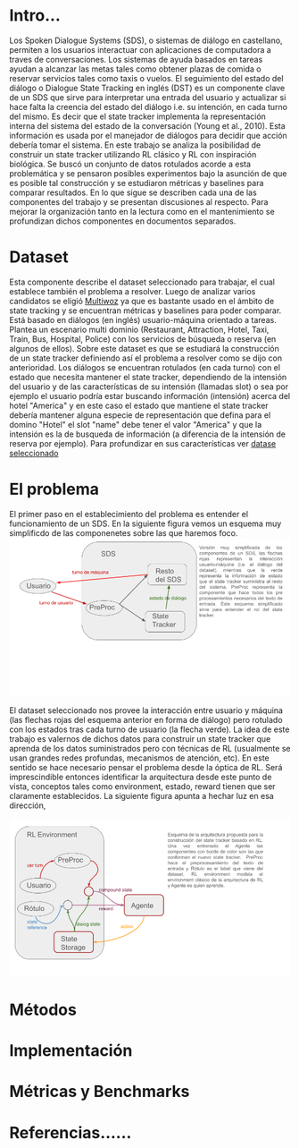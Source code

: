# Intro...
Los Spoken Dialogue Systems (SDS), o sistemas de diálogo en castellano, permiten a los usuarios interactuar con aplicaciones de computadora a traves de conversaciones. Los sistemas de ayuda basados en tareas ayudan a alcanzar las metas tales como obtener plazas de comida o reservar servicios tales como taxis o vuelos. El seguimiento del estado del diálogo o Dialogue State Tracking en inglés (DST) es un componente clave de un SDS que sirve para interpretar una entrada del usuario y actualizar si hace falta la creencia del estado del diálogo i.e. su intención, en cada turno del mismo. Es decir que el state tracker implementa la representación interna del sistema del estado de la conversación (Young et al., 2010). Esta información es usada por el manejador de diálogos para decidir que acción debería tomar el sistema.
En este trabajo se analiza la posibilidad de construir un state tracker utilizando RL clásico y RL con inspiración biológica. Se buscó un conjunto de datos rotulados acorde a esta problemática y se pensaron posibles experimentos bajo la asunción de que es posible tal construcción y se estudiaron métricas y baselines para comparar resultados.
En lo que sigue se describen cada una de las componentes del trabajo y se presentan discusiones al respecto. Para mejorar la organización tanto en la lectura como en el mantenimiento se profundizan dichos componentes en documentos separados.



# Dataset
Esta componente describe el dataset seleccionado para trabajar, el cual establece también el problema a resolver. Luego de analizar varios candidatos se eligió [Multiwoz](....) ya que es bastante usado en el ámbito de state tracking y se encuentran métricas y baselines para poder comparar. Está basado en diálogos (en inglés) usuario-máquina orientado a tareas. Plantea un escenario multi dominio (Restaurant, Attraction, Hotel, Taxi, Train, Bus, Hospital, Police) con los servicios de búsqueda o reserva (en algunos de ellos). Sobre este dataset es que se estudiará la construcción de un state tracker definiendo así el problema a resolver como se dijo con anterioridad. Los diálogos se encuentran rotulados (en cada turno) con el estado que necesita mantener el state tracker, dependiendo de la intensión del usuario y de las características de su intensión (llamadas slot) o sea por ejemplo el usuario podría estar buscando información (intensión) acerca del hotel "America" y en este caso el estado que mantiene el state tracker debería mantener alguna especie de representación que defina para el domino "Hotel" el slot "name" debe tener el valor "America" y que la intensión es la de busqueda de información (a diferencia de la intensión de reserva por ejemplo). 
Para profundizar en sus características ver [datase seleccionado](https://github.com/afiuriG/textMining/blob/main/datset.md)

# El problema
El primer paso en el establecimiento del problema es entender el funcionamiento de un SDS. En la siguiente figura vemos un esquema muy simplificdo de las componenetes sobre las que haremos foco.  
<img src="sds_1.png" width="900" />

El dataset seleccionado nos provee la interacción entre usuario y máquina (las flechas rojas del esquema anterior en forma de diálogo) pero rotulado con los estados tras cada turno de usuario (la flecha verde). La idea de este trabajo es valernos de dichos datos para construir un state tracker que aprenda de los datos suministrados pero con técnicas de RL (usualmente se usan grandes redes profundas, mecanismos de atención, etc). En este sentido se hace necesario pensar el problema desde la óptica de RL. Será imprescindible entonces identificar la arquitectura desde este punto de vista, conceptos tales como environment, estado, reward tienen que ser claramente establecidos. La siguiente figura apunta a hechar luz en esa dirección,  


<img src="rl_1.png" width="1100" />



# Métodos

# Implementación

# Métricas y Benchmarks


#  Referencias......

